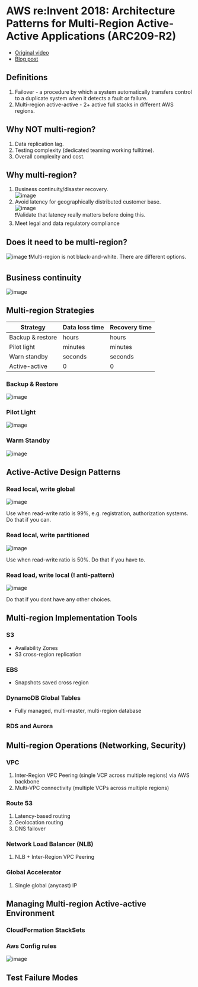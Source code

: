 # AWS re:Invent 2018: Architecture Patterns for Multi-Region Active-Active Applications (ARC209-R2)

* [Original video](https://www.youtube.com/watch?v=2e29I3dA8o4&ab_channel=AmazonWebServices)
* [Blog post](https://aws.amazon.com/blogs/architecture/disaster-recovery-dr-architecture-on-aws-part-iv-multi-site-active-active/)


## Definitions
1. Failover - a procedure by which a system automatically transfers control to a duplicate system when it detects a fault or failure.
2. Multi-region active-active - 2+ active full stacks in different AWS regions.

## Why NOT multi-region?
1. Data replication lag.
2. Testing complexity (dedicated teaming working fulltime).
3. Overall complexity and cost.

## Why multi-region?
1. Business continuity/disaster recovery.   
![image](https://user-images.githubusercontent.com/11683340/179389706-018f5c3b-0c91-4c77-935b-9c26849f35ca.png)
2. Avoid latency for geographically distributed customer base.   
![image](https://user-images.githubusercontent.com/11683340/179389747-3b29a3a4-aaa1-43b1-a261-6ba57b9eb3d4.png)    
❗Validate that latency really matters before doing this.
3. Meet legal and data regulatory compliance

## Does it need to be multi-region?
![image](https://user-images.githubusercontent.com/11683340/179389999-71cdc658-0e2f-4d87-ba29-887a49321329.png)
❗Multi-region is not black-and-white. There are different options.

## Business continuity 
![image](https://user-images.githubusercontent.com/11683340/179390082-0c65c55d-ee97-4ced-8db8-1e08e78d1fdd.png)

## Multi-region Strategies

| Strategy          | Data loss time     | Recovery time     |
|-------------------|--------------------|-------------------|
| Backup & restore  | hours              | hours             |
| Pilot light       | minutes            | minutes           |
| Warn standby      | seconds            | seconds           |
| Active-active     | 0                  | 0                 |

### Backup & Restore
![image](https://user-images.githubusercontent.com/11683340/179390188-7ab8c116-852e-4b99-a0ec-6a5354daa8a7.png)

### Pilot Light
![image](https://user-images.githubusercontent.com/11683340/179390209-552dd12a-a31a-48c8-8c81-c447ecb0f4e2.png)

### Warm Standby
![image](https://user-images.githubusercontent.com/11683340/179390257-aedff5c5-53ce-417e-bf88-08d7c707ff18.png)


## Active-Active Design Patterns
### Read local, write global
![image](https://user-images.githubusercontent.com/11683340/179390986-dcd7989d-a8a5-4d53-9115-129502cce05e.png)

Use when read-write ratio is 99%, e.g. registration, authorization systems.
Do that if you can.

### Read local, write partitioned
![image](https://user-images.githubusercontent.com/11683340/179391085-dc2d32a3-70dc-41f7-a518-4edde09b5631.png)

Use when read-write ratio is 50%.
Do that if you have to.

### Read load, write local (! anti-pattern)
![image](https://user-images.githubusercontent.com/11683340/179391418-352e001a-fbf5-4a82-8342-f4e9076c2c5c.png)

Do that if you dont have any other choices. 

## Multi-region Implementation Tools
### S3
* Availability Zones
* S3 cross-region replication

### EBS
* Snapshots saved cross region

### DynamoDB Global Tables
* Fully managed, multi-master, multi-region database

### RDS and Aurora

## Multi-region Operations (Networking, Security)

### VPC
1. Inter-Region VPC Peering (single VCP across multiple regions) via AWS backbone
2. Multi-VPC connectivity (multiple VCPs across multiple regions)

### Route 53
1. Latency-based routing
2. Geolocation routing
3. DNS failover

### Network Load Balancer (NLB)
1. NLB + Inter-Region VPC Peering

### Global Accelerator
1. Single global (anycast) IP

## Managing Multi-region Active-active Environment
### CloudFormation StackSets
### Aws Config rules
![image](https://user-images.githubusercontent.com/11683340/180622926-b36589ed-2f3e-4728-8bcb-c5d376baf38f.png)


## Test Failure Modes

